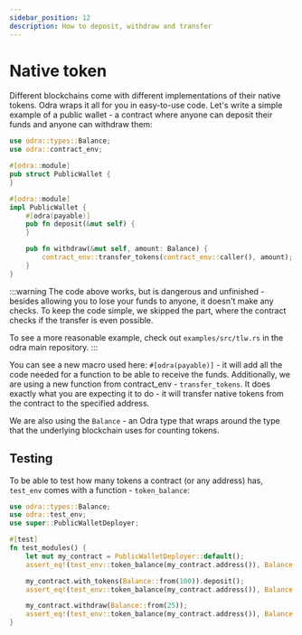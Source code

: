 ```yaml
---
sidebar_position: 12
description: How to deposit, withdraw and transfer
---
```


# Native token
Different blockchains come with different implementations of their native tokens. Odra wraps it all for you
in easy-to-use code. Let's write a simple example of a public wallet - a contract where anyone can deposit
their funds and anyone can withdraw them:

```rust title="examples/src/features/native_token.rs"
use odra::types::Balance;
use odra::contract_env;

#[odra::module]
pub struct PublicWallet {
}

#[odra::module]
impl PublicWallet {
    #[odra(payable)]
    pub fn deposit(&mut self) {
    }

    pub fn withdraw(&mut self, amount: Balance) {
        contract_env::transfer_tokens(contract_env::caller(), amount);
    }
}
```

:::warning
The code above works, but is dangerous and unfinished - besides allowing you to lose your funds to anyone, it doesn't make
any checks. To keep the code simple, we skipped the part, where the contract checks if the transfer is
even possible.

To see a more reasonable example, check out `examples/src/tlw.rs` in the odra main repository.
:::

You can see a new macro used here: `#[odra(payable)]` - it will add all the code needed for a function to
be able to receive the funds. Additionally, we are using a new function from contract_env - `transfer_tokens`.
It does exactly what you are expecting it to do - it will transfer native tokens from the contract to the
specified address.

We are also using the `Balance` - an Odra type that wraps around the type that the underlying blockchain uses
for counting tokens.

## Testing
To be able to test how many tokens a contract (or any address) has, `test_env` comes with a function -
`token_balance`:

```rust title="examples/src/features/native_token.rs"
use odra::types::Balance;
use odra::test_env;
use super::PublicWalletDeployer;

#[test]
fn test_modules() {
    let mut my_contract = PublicWalletDeployer::default();
    assert_eq!(test_env::token_balance(my_contract.address()), Balance::zero());

    my_contract.with_tokens(Balance::from(100)).deposit();
    assert_eq!(test_env::token_balance(my_contract.address()), Balance::from(100));

    my_contract.withdraw(Balance::from(25));
    assert_eq!(test_env::token_balance(my_contract.address()), Balance::from(75));
}
```
